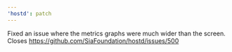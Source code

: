 ```yaml
---
'hostd': patch
---
```


Fixed an issue where the metrics graphs were much wider than the screen. Closes https://github.com/SiaFoundation/hostd/issues/500
